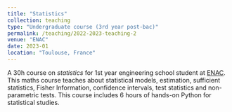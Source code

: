 ```yaml
---
title: "Statistics"
collection: teaching
type: "Undergraduate course (3rd year post-bac)"
permalink: /teaching/2022-2023-teaching-2
venue: "ENAC"
date: 2023-01
location: "Toulouse, France"
---
```


A 30h course on _statistics_ for 1st year engineering school student at [ENAC](https://enac.fr/). This maths course teaches about statistical models, estimation, sufficient statistics, Fisher Information, confidence intervals, test statistics and non-parametric tests. This course includes 6 hours of hands-on Python for statistical studies.
